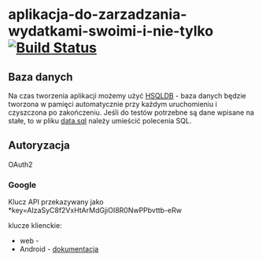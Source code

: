 # aplikacja-do-zarzadzania-wydatkami-swoimi-i-nie-tylko [![Build Status](https://travis-ci.com/vonsowic/aplikacja-do-zarzadzania-wydatkami-swoimi-i-nie-tylko.svg?token=z5xW5WFyuttX4MbcwYmp&branch=master)](https://travis-ci.com/vonsowic/aplikacja-do-zarzadzania-wydatkami-swoimi-i-nie-tylko?token=z5xW5WFyuttX4MbcwYmp&branch=master)

## Baza danych
Na czas tworzenia aplikacji możemy użyć [HSQLDB](https://pl.wikipedia.org/wiki/HSQLDB) - baza danych będzie tworzona w pamięci automatycznie przy każdym uruchomieniu i czyszczona po zakończeniu. Jeśli do testów potrzebne są dane wpisane na stałe, to w pliku [data.sql](src/main/resources/database/hsqldb/data.sql) należy umieścić polecenia SQL. 

## Autoryzacja
OAuth2

### Google
Klucz API przekazywany jako *key=AIzaSyC8f2VxHtArMdGjiOI8R0NwPPbvttb-eRw

klucze klienckie:
* web - 
* Android - 
[dokumentacja](https://developers.google.com/identity/sign-in/web/devconsole-project)
